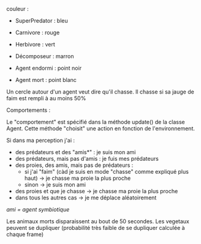 couleur :
- SuperPredator : bleu
- Carnivore : rouge
- Herbivore : vert
- Décomposeur : marron


- Agent endormi : point noir
- Agent mort : point blanc

Un cercle autour d'un agent veut dire qu'il chasse. Il chasse si sa jauge de faim est rempli à au moins 50%

Comportements :

Le "comportement" est spécifié dans la méthode update() de la classe Agent. Cette méthode "choisit" une action
en fonction de l'environnement.

Si dans ma perception j'ai :

- des prédateurs et des "amis*" : je suis mon ami
- des prédateurs, mais pas d'amis : je fuis mes prédateurs
- des proies, des amis, mais pas de prédateurs :
    - si j'ai "faim" (càd je suis en mode "chasse" comme expliqué plus haut) → je chasse ma proie la plus proche
    - sinon → je suis mon ami
- des proies et que je chasse → je chasse ma proie la plus proche
- dans tous les autres cas → je me déplace aléatoirement



*ami = agent symbiotique*

Les animaux morts disparaissent au bout de 50 secondes. Les vegetaux peuvent se dupliquer (probabilité très faible de se dupliquer calculée à chaque frame)
